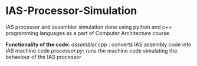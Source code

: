 # IAS-Processor-Simulation

IAS processor and assembler simulation done using python and c++ programming languages as a part of Computer Architecture course

**Functionality of the code:**
*assembler.cpp* : converts IAS assembly code into IAS machine code
*processor.py*: runs the machine code simulating the behaviour of the IAS processor
